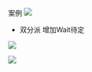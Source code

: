 案例
![](../images/WX20200408-232942@2x.png)


- 双分派
增加Wait待定

![](../images/Xnip2020-04-09_00-09-38.png)

![](../images/Xnip2020-04-09_00-06-46.png)